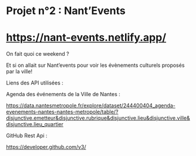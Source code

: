 # Projet n°2 : Nant’Events

# https://nant-events.netlify.app/


On fait quoi ce weekend ?

Et si on allait sur Nant’events pour voir les évènements culturels proposés par la ville!

Liens des API utilisées :

Agenda des événements de la Ville de Nantes :

https://data.nantesmetropole.fr/explore/dataset/244400404_agenda-evenements-nantes-nantes-metropole/table/?disjunctive.emetteur&disjunctive.rubrique&disjunctive.lieu&disjunctive.ville&disjunctive.lieu_quartier

GitHub Rest Api :

https://developer.github.com/v3/
